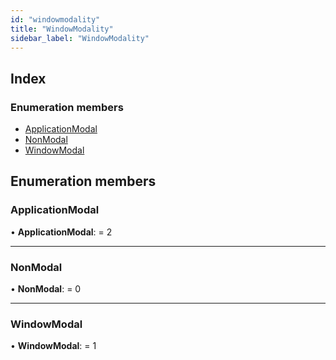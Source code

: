 ```yaml
---
id: "windowmodality"
title: "WindowModality"
sidebar_label: "WindowModality"
---
```


## Index

### Enumeration members

* [ApplicationModal](windowmodality.md#applicationmodal)
* [NonModal](windowmodality.md#nonmodal)
* [WindowModal](windowmodality.md#windowmodal)

## Enumeration members

###  ApplicationModal

• **ApplicationModal**: = 2

___

###  NonModal

• **NonModal**: = 0

___

###  WindowModal

• **WindowModal**: = 1
